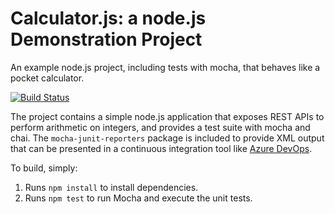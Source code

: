 Calculator.js: a node.js Demonstration Project
==============================================
An example node.js project, including tests with mocha, that behaves like
a pocket calculator.

[![Build Status](https://dev.azure.com/jasonjihoonlim/Integrating%20External%20Source%20Control%20with%20Azure%20Pipelines/_apis/build/status/jlim40.calculator?branchName=master)](https://dev.azure.com/jasonjihoonlim/Integrating%20External%20Source%20Control%20with%20Azure%20Pipelines/_build/latest?definitionId=8&branchName=master)

The project contains a simple node.js application that exposes REST APIs
to perform arithmetic on integers, and provides a test suite with mocha
and chai.  The `mocha-junit-reporters` package is included to provide XML
output that can be presented in a continuous integration tool like
[Azure DevOps](https://azure.com/devops).

To build, simply:

1. Runs `npm install` to install dependencies.
2. Runs `npm test` to run Mocha and execute the unit tests.


